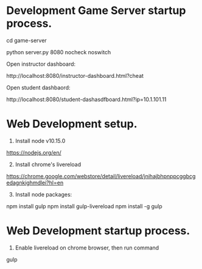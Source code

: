 # Development Game Server startup process.

cd game-server

python server.py 8080 nocheck noswitch          

Open instructor dashboard:

http://localhost:8080/instructor-dashboard.html?cheat

Open student dashbaord:

http://localhost:8080/student-dashasdfboard.html?ip=10.1.101.11  

# Web Development setup.

1. Install node v10.15.0

https://nodejs.org/en/

2. Install chrome's livereload

https://chrome.google.com/webstore/detail/livereload/jnihajbhpnppcggbcgedagnkighmdlei?hl=en

3. Install node packages:

npm install gulp
npm install gulp-livereload
npm install -g gulp

# Web Development startup process.

1. Enable livereload on chrome browser, then run command

gulp


